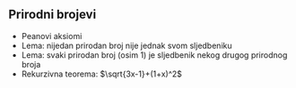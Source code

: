 ## Prirodni brojevi
- Peanovi aksiomi
- Lema: nijedan prirodan broj nije jednak svom sljedbeniku
- Lema: svaki prirodan broj (osim 1) je sljedbenik nekog drugog prirodnog broja
- Rekurzivna teorema:  $\sqrt{3x-1}+(1+x)^2$
